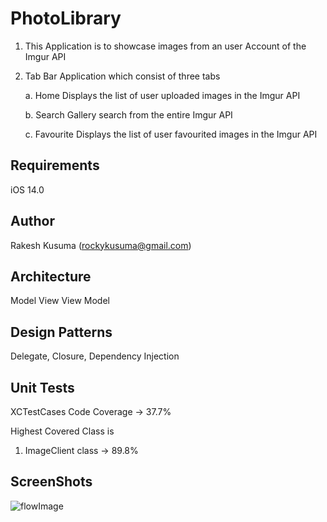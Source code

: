 # PhotoLibrary
1. This Application is to showcase images from an user Account of the Imgur API
2. Tab Bar Application which consist of three tabs

    a. Home
        Displays the list of user uploaded images in the Imgur API
        
    b. Search
        Gallery search from the entire Imgur API
        
    c. Favourite
        Displays the list of user favourited images in the Imgur API

## Requirements
iOS 14.0

## Author

Rakesh Kusuma (rockykusuma@gmail.com)

## Architecture
Model View View Model

## Design Patterns
Delegate, Closure, Dependency Injection

## Unit Tests
XCTestCases
Code Coverage -> 37.7%

Highest Covered Class is 
1. ImageClient class -> 89.8%


## ScreenShots

![flowImage](https://user-images.githubusercontent.com/5327743/155562526-d1497b9b-1ffe-41db-9981-e343b2157f5e.gif)


